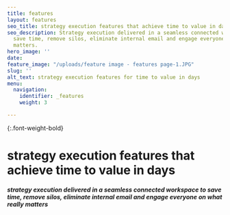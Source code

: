 ```yaml
---
title: features
layout: features
seo_title: strategy execution features that achieve time to value in days
seo_description: Strategy execution delivered in a seamless connected workspace to
  save time, remove silos, eliminate internal email and engage everyone on what really
  matters.
hero_image: ''
date: 
feature_image: "/uploads/feature image - features page-1.JPG"
slug: ''
alt_text: strategy execution features for time to value in days
menu:
  navigation:
    identifier: _features
    weight: 3

---
```

{:.font-weight-bold}

# strategy execution features that achieve time to value in days

##### strategy execution delivered in a seamless connected workspace to save time, remove silos, eliminate internal email and engage everyone on what really matters
